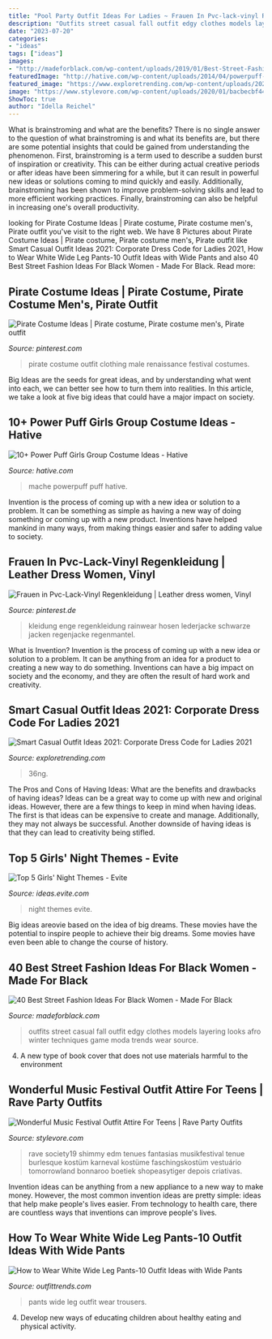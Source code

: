 ```yaml
---
title: "Pool Party Outfit Ideas For Ladies ~ Frauen In Pvc-lack-vinyl Regenkleidung"
description: "Outfits street casual fall outfit edgy clothes models layering looks afro winter techniques game moda trends wear source"
date: "2023-07-20"
categories:
- "ideas"
tags: ["ideas"]
images:
- "http://madeforblack.com/wp-content/uploads/2019/01/Best-Street-Fashion-Ideas-For-Black-Women-21.jpg"
featuredImage: "http://hative.com/wp-content/uploads/2014/04/powerpuff-girls-costumes/7-paper-mache-homemade-costumes.jpg"
featured_image: "https://www.exploretrending.com/wp-content/uploads/2021/06/Smart-Casual-Outfit-Ideas-2021_-Corporate-Dress-Code-for-Ladies-2021005.jpg"
image: "https://www.stylevore.com/wp-content/uploads/2020/01/bacbecbf441405eef56791d2e9b94c79.jpg"
ShowToc: true
author: "Idella Reichel"
---
```



What is brainstroming and what are the benefits?
There is no single answer to the question of what brainstroming is and what its benefits are, but there are some potential insights that could be gained from understanding the phenomenon. First, brainstroming is a term used to describe a sudden burst of inspiration or creativity. This can be either during actual creative periods or after ideas have been simmering for a while, but it can result in powerful new ideas or solutions coming to mind quickly and easily. Additionally, brainstroming has been shown to improve problem-solving skills and lead to more efficient working practices. Finally, brainstroming can also be helpful in increasing one's overall productivity.

	

		
looking for Pirate Costume Ideas | Pirate costume, Pirate costume men&#039;s, Pirate outfit you've visit to the right web. We have 8 Pictures about Pirate Costume Ideas | Pirate costume, Pirate costume men&#039;s, Pirate outfit like Smart Casual Outfit Ideas 2021: Corporate Dress Code for Ladies 2021, How to Wear White Wide Leg Pants-10 Outfit Ideas with Wide Pants and also 40 Best Street Fashion Ideas For Black Women - Made For Black. Read more:
		
    
## Pirate Costume Ideas | Pirate Costume, Pirate Costume Men&#039;s, Pirate Outfit

<img loading=lazy src="https://i.pinimg.com/736x/5c/0a/ce/5c0ace10757f33b094d693852dfd2fcd.jpg" onerror="this.onerror=null;this.src='https://tse4.mm.bing.net/th?id=OIP.gsp8i0NIJ1ylSUUEXrofLQHaLH&amp;pid=15.1';" alt="Pirate Costume Ideas | Pirate costume, Pirate costume men&#039;s, Pirate outfit">

_Source: pinterest.com_

>pirate costume outfit clothing male renaissance festival costumes. 

	

Big Ideas are the seeds for great ideas, and by understanding what went into each, we can better see how to turn them into realities. In this article, we take a look at five big ideas that could have a major impact on society.

    
## 10+ Power Puff Girls Group Costume Ideas - Hative

<img loading=lazy src="http://hative.com/wp-content/uploads/2014/04/powerpuff-girls-costumes/7-paper-mache-homemade-costumes.jpg" onerror="this.onerror=null;this.src='https://tse2.mm.bing.net/th?id=OIP.tPQb2dauni7boMZ2zQM7GgHaFh&amp;pid=15.1';" alt="10+ Power Puff Girls Group Costume Ideas - Hative">

_Source: hative.com_

>mache powerpuff puff hative. 

	

Invention is the process of coming up with a new idea or solution to a problem. It can be something as simple as having a new way of doing something or coming up with a new product. Inventions have helped mankind in many ways, from making things easier and safer to adding value to society.

    
## Frauen In Pvc-Lack-Vinyl Regenkleidung | Leather Dress Women, Vinyl

<img loading=lazy src="https://i.pinimg.com/736x/e1/07/1c/e1071c7b8acdd64a108fc98a1b8cce2f.jpg" onerror="this.onerror=null;this.src='https://tse4.mm.bing.net/th?id=OIP.R5f0nvmCRDxQcFZwJwEt0QHaLG&amp;pid=15.1';" alt="Frauen in Pvc-Lack-Vinyl Regenkleidung | Leather dress women, Vinyl">

_Source: pinterest.de_

>kleidung enge regenkleidung rainwear hosen lederjacke schwarze jacken regenjacke regenmantel. 

	

What is Invention?
Invention is the process of coming up with a new idea or solution to a problem. It can be anything from an idea for a product to creating a new way to do something. Inventions can have a big impact on society and the economy, and they are often the result of hard work and creativity.

    
## Smart Casual Outfit Ideas 2021: Corporate Dress Code For Ladies 2021

<img loading=lazy src="https://www.exploretrending.com/wp-content/uploads/2021/06/Smart-Casual-Outfit-Ideas-2021_-Corporate-Dress-Code-for-Ladies-2021005.jpg" onerror="this.onerror=null;this.src='https://tse2.mm.bing.net/th?id=OIP.-eIkPETERfxyJ3yD_4976AHaJA&amp;pid=15.1';" alt="Smart Casual Outfit Ideas 2021: Corporate Dress Code for Ladies 2021">

_Source: exploretrending.com_

>36ng. 

	

The Pros and Cons of Having Ideas: What are the benefits and drawbacks of having ideas?
Ideas can be a great way to come up with new and original ideas. However, there are a few things to keep in mind when having ideas. The first is that ideas can be expensive to create and manage. Additionally, they may not always be successful. Another downside of having ideas is that they can lead to creativity being stifled.

    
## Top 5 Girls&#039; Night Themes - Evite

<img loading=lazy src="http://ideas.evite.com/media/Planning-Top-5-Girls-Night-Themes-1200.jpg" onerror="this.onerror=null;this.src='https://tse4.mm.bing.net/th?id=OIP.81mrtnxJmNrzbrmnPCKT5AHaE8&amp;pid=15.1';" alt="Top 5 Girls&#039; Night Themes - Evite">

_Source: ideas.evite.com_

>night themes evite. 

	

Big ideas areovie based on the idea of big dreams. These movies have the potential to inspire people to achieve their big dreams. Some movies have even been able to change the course of history.

    
## 40 Best Street Fashion Ideas For Black Women - Made For Black

<img loading=lazy src="http://madeforblack.com/wp-content/uploads/2019/01/Best-Street-Fashion-Ideas-For-Black-Women-21.jpg" onerror="this.onerror=null;this.src='https://tse3.mm.bing.net/th?id=OIP.0dAxbe_sn38KwBpPO5muewHaMC&amp;pid=15.1';" alt="40 Best Street Fashion Ideas For Black Women - Made For Black">

_Source: madeforblack.com_

>outfits street casual fall outfit edgy clothes models layering looks afro winter techniques game moda trends wear source. 

	

4. A new type of book cover that does not use materials harmful to the environment 

    
## Wonderful Music Festival Outfit Attire For Teens | Rave Party Outfits

<img loading=lazy src="https://www.stylevore.com/wp-content/uploads/2020/01/bacbecbf441405eef56791d2e9b94c79.jpg" onerror="this.onerror=null;this.src='https://tse1.mm.bing.net/th?id=OIP.1XUleS_YRVbt7npnuPPPjQHaJF&amp;pid=15.1';" alt="Wonderful Music Festival Outfit Attire For Teens | Rave Party Outfits">

_Source: stylevore.com_

>rave society19 shimmy edm tenues fantasias musikfestival tenue burlesque kostüm karneval kostüme faschingskostüm vestuário tomorrowland bonnaroo boetiek shopeasytiger depois criativas. 

	

Invention ideas can be anything from a new appliance to a new way to make money. However, the most common invention ideas are pretty simple: ideas that help make people's lives easier. From technology to health care, there are countless ways that inventions can improve people's lives.

    
## How To Wear White Wide Leg Pants-10 Outfit Ideas With Wide Pants

<img loading=lazy src="https://www.outfittrends.com/wp-content/uploads/2016/08/white-wide-leg-pants-with-black-top.jpg" onerror="this.onerror=null;this.src='https://tse1.mm.bing.net/th?id=OIP.8GR9yrIPgvgkCOSWeEycdgHaLH&amp;pid=15.1';" alt="How to Wear White Wide Leg Pants-10 Outfit Ideas with Wide Pants">

_Source: outfittrends.com_

>pants wide leg outfit wear trousers. 

	

4. Develop new ways of educating children about healthy eating and physical activity.

